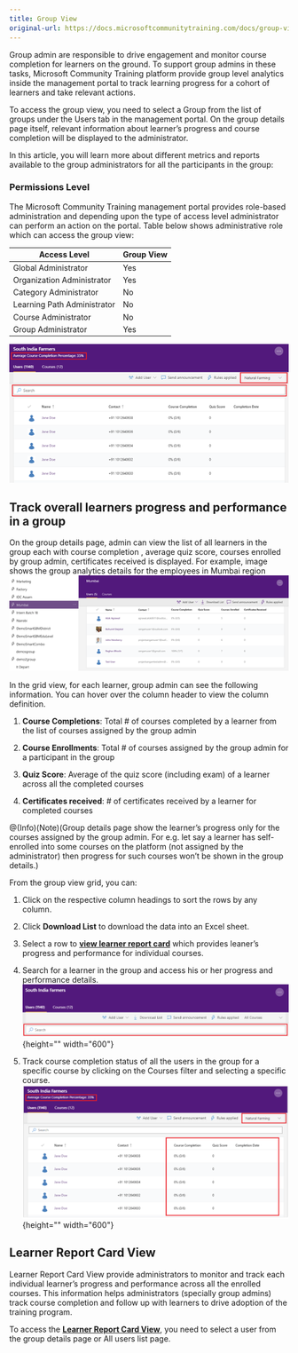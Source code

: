 ```yaml
---
title: Group View 
original-url: https://docs.microsoftcommunitytraining.com/docs/group-view-report
---
```

Group admin are responsible to drive engagement and monitor course completion for learners on the ground. To support group admins in these tasks, Microsoft Community Training platform provide group level analytics inside the management portal to track learning progress for a cohort of learners and take relevant actions. 

To access the group view, you need to select a Group from the list of groups under the Users tab in the management portal. On the group details page itself, relevant information about learner’s progress and course completion will be displayed to the administrator. 

In this article, you will learn more about different metrics and reports available to the group administrators for all the participants in the group:

### Permissions Level
The Microsoft Community Training management portal provides role-based administration and depending upon the type of access level administrator can perform an action on the portal. Table below shows administrative role which can access the group view:  
	
|Access Level|  	Group View|
 |---|---|
|Global Administrator| Yes |
|Organization Administrator |Yes|
|Category Administrator	|No|
|Learning Path Administrator|No|
|Course Administrator	|No|
|Group Administrator	|Yes|

![image.png](../../media/image%28216%29.png)

## Track overall learners progress and performance in a group
On the group details page, admin can view the list of all learners in the group each with course completion , average quiz score, courses enrolled by group admin, certificates received is displayed. For example, image shows the group analytics details for the employees in Mumbai region
![image.png](../../media/image%2845%29.png)

In the grid view, for each learner, group admin can see the following information. You can hover over the column header to view the column definition.

1.	**Course Completions**: Total # of courses completed by a learner from the list of courses assigned by the group admin

2.	**Course Enrollments**: Total # of courses assigned by the group admin for a participant in the group

3.	**Quiz Score**: Average of the quiz score (including exam) of a learner across all the completed courses

4.	**Certificates received**: # of certificates received by a learner for completed courses 

@(Info)(Note)(Group details page show the learner’s progress only for the courses assigned by the group admin. For e.g. let say a learner has self-enrolled into some courses on the platform (not assigned by the administrator) then progress for such courses won’t be shown in the group details.)

From the group view grid, you can:
1.	Click on the respective column headings to sort the rows by any column.

2.	Click **Download List** to download the data into an Excel sheet.

3.	Select a row to [**view learner report card**](https://docs.microsoftcommunitytraining.com/docs/learner-report-card-view) which provides leaner’s progress and performance for individual courses.

4.	Search for a learner in the group and access his or her progress and performance details.
![image.png](../../media/image%28217%29.png){height="" width="600"}

5. Track course completion status of all the users in the group for a specific course by clicking on the Courses filter and selecting a specific course.
![image.png](../../media/image%28218%29.png){height="" width="600"}

## Learner Report Card View
Learner Report Card View provide administrators to monitor and track each individual learner’s progress and performance across all the enrolled courses. This information helps administrators (specially group admins) track course completion and follow up with learners to drive adoption of the training program. 

To access the [**Learner Report Card View**](https://docs.microsoftcommunitytraining.com/docs/learner-report-card-view), you need to select a user from the group details page or All users list page. 
